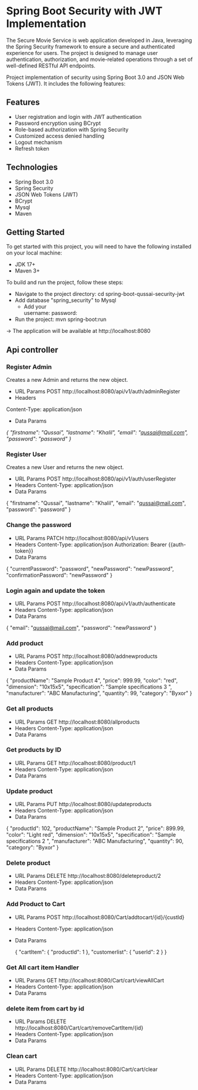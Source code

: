 # Spring Boot Security with JWT Implementation
The Secure Movie Service is  web application developed in Java, leveraging the Spring Security framework to ensure a secure and authenticated experience for users. 
The project is designed to manage user authentication, authorization, and movie-related operations through a set of well-defined RESTful API endpoints.

Project implementation of security using Spring Boot 3.0 and JSON Web Tokens (JWT). It includes the following features:

## Features
* User registration and login with JWT authentication
* Password encryption using BCrypt
* Role-based authorization with Spring Security
* Customized access denied handling
* Logout mechanism
* Refresh token

## Technologies
* Spring Boot 3.0
* Spring Security
* JSON Web Tokens (JWT)
* BCrypt
* Mysql
* Maven
 
## Getting Started
To get started with this project, you will need to have the following installed on your local machine:

* JDK 17+
* Maven 3+


To build and run the project, follow these steps:

* Navigate to the project directory: cd spring-boot-qussai-security-jwt
* Add database "spring_security" to Mysql 
  * Add your     
                 username: 
                 password: 
* Run the project: mvn spring-boot:run 

-> The application will be available at http://localhost:8080

## Api controller

### Register Admin
Creates a new Admin and returns the new object.
* URL Params
POST http://localhost:8080/api/v1/auth/adminRegister
* Headers

Content-Type: application/json
* Data Params

_{
"firstname": "Qussai",
"lastname": "Khalil",
"email":  "qussai@mail.com",
"password": "password"
}_

### Register User
Creates a new User and returns the new object.
* URL Params
POST http://localhost:8080/api/v1/auth/userRegister
* Headers
Content-Type: application/json
* Data Params

{
"firstname": "Qussai",
"lastname": "Khalil",
"email":  "qussai@mail.com",
"password": "password"
}

### Change the password
* URL Params
PATCH http://localhost:8080/api/v1/users
* Headers
Content-Type: application/json
Authorization: Bearer {{auth-token}}
* Data Params

{
"currentPassword": "password",
"newPassword": "newPassword",
"confirmationPassword":  "newPassword"
}

### Login again and update the token
* URL Params
POST http://localhost:8080/api/v1/auth/authenticate
* Headers
Content-Type: application/json
* Data Params

{
"email":  "qussai@mail.com",
"password": "newPassword"
}

### Add product
* URL Params
  POST http://localhost:8080/addnewproducts
* Headers
  Content-Type: application/json
* Data Params

{
"productName": "Sample Product 4",
"price": 999.99,
"color": "red",
"dimension": "10x15x5",
"specification": "Sample specifications 3 ",
"manufacturer": "ABC Manufacturing",
"quantity": 99,
"category": "Byxor"
}

### Get all products
* URL Params
  GET http://localhost:8080/allproducts
* Headers
  Content-Type: application/json
* Data Params

### Get products by ID
* URL Params
  GET http://localhost:8080/product/1
* Headers
  Content-Type: application/json
* Data Params

### Update  product
* URL Params
  PUT http://localhost:8080/updateproducts
* Headers
  Content-Type: application/json
* Data Params

{
"productId": 102,
"productName": "Sample Product 2",
"price": 899.99,
"color": "Light red",
"dimension": "10x15x5",
"specification": "Sample specifications 2 ",
"manufacturer": "ABC Manufacturing",
"quantity": 90,
"category": "Byxor"
}

### Delete  product
* URL Params
  DELETE http://localhost:8080/deleteproduct/2
* Headers
  Content-Type: application/json
* Data Params


### Add Product to Cart
* URL Params
  POST http://localhost:8080/Cart/addtocart/{id}/{custId}
* Headers
  Content-Type: application/json
* Data Params

  {
  "cartItem": {
  "productId": 1
  },
  "customerlist": {
  "userId": 2
  }
  }

### Get All cart item Handler
* URL Params
  GET http://localhost:8080/Cart/cart/viewAllCart
* Headers
  Content-Type: application/json
* Data Params

### delete item from cart by id
* URL Params
  DELETE http://localhost:8080/Cart/cart/removeCartItem/{id}
* Headers
  Content-Type: application/json
* Data Params 

### Clean cart
* URL Params
  DELETE http://localhost:8080/Cart/cart/clear
* Headers
  Content-Type: application/json
* Data Params




